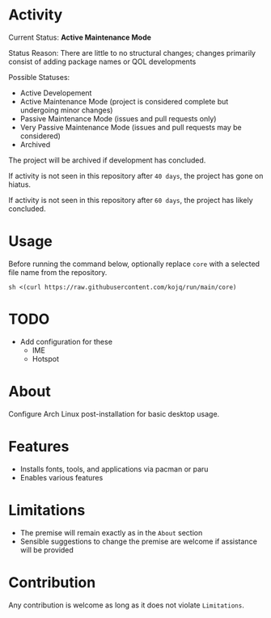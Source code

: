 # Activity

Current Status: **Active Maintenance Mode**

Status Reason: There are little to no structural changes; changes primarily consist of adding package names or QOL developments

Possible Statuses:

- Active Developement
- Active Maintenance Mode (project is considered complete but undergoing minor changes)
- Passive Maintenance Mode (issues and pull requests only)
- Very Passive Maintenance Mode (issues and pull requests may be considered)
- Archived

The project will be archived if development has concluded.

If activity is not seen in this repository after `40 days`, the project has gone on hiatus.

If activity is not seen in this repository after `60 days`, the project has likely concluded.

# Usage

Before running the command below, optionally replace `core` with a selected file name from the repository.

```
sh <(curl https://raw.githubusercontent.com/kojq/run/main/core)
```

# TODO

- Add configuration for these
  - IME
  - Hotspot

# About

Configure Arch Linux post-installation for basic desktop usage.

# Features

- Installs fonts, tools, and applications via pacman or paru
- Enables various features

# Limitations

- The premise will remain exactly as in the `About` section
- Sensible suggestions to change the premise are welcome if assistance will be provided

# Contribution

Any contribution is welcome as long as it does not violate `Limitations`.
